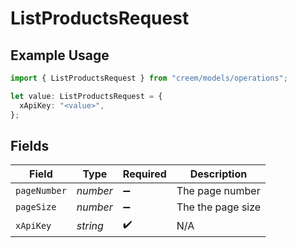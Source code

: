 # ListProductsRequest

## Example Usage

```typescript
import { ListProductsRequest } from "creem/models/operations";

let value: ListProductsRequest = {
  xApiKey: "<value>",
};
```

## Fields

| Field              | Type               | Required           | Description        |
| ------------------ | ------------------ | ------------------ | ------------------ |
| `pageNumber`       | *number*           | :heavy_minus_sign: | The page number    |
| `pageSize`         | *number*           | :heavy_minus_sign: | The the page size  |
| `xApiKey`          | *string*           | :heavy_check_mark: | N/A                |